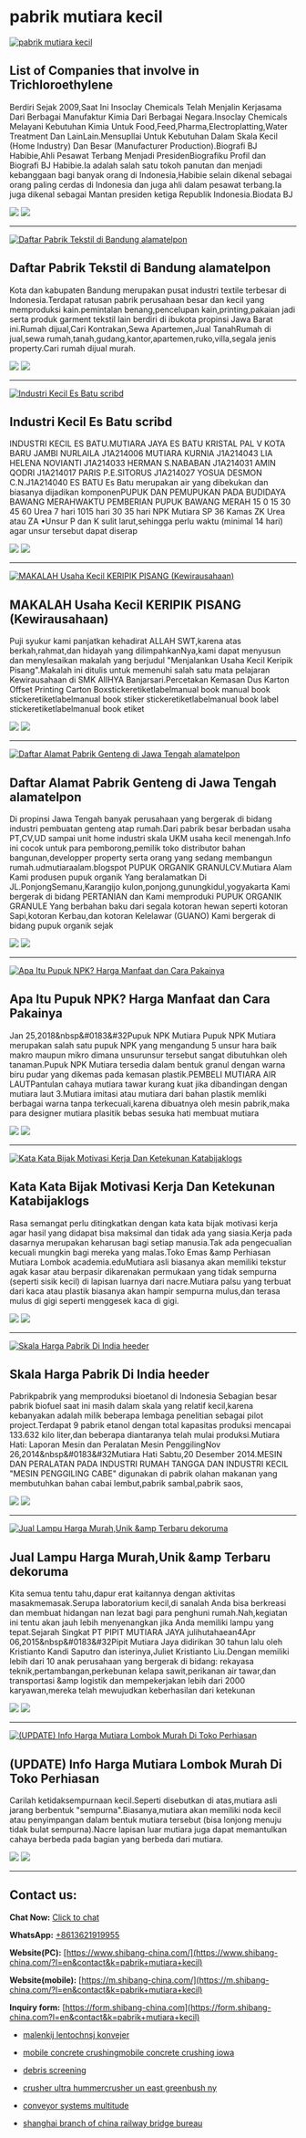 # pabrik mutiara kecil

<a href="https://swt.shibang-china.com/?l=en&img&k=pabrik+mutiara+kecil" target="_blank">![pabrik mutiara kecil](http://static.shibang-china.com/all-800x300/55.jpg)</a>

## List of Companies that involve in Trichloroethylene
Berdiri Sejak 2009,Saat Ini Insoclay Chemicals Telah Menjalin Kerjasama Dari Berbagai Manufaktur Kimia Dari Berbagai Negara.Insoclay Chemicals Melayani Kebutuhan Kimia Untuk Food,Feed,Pharma,Electroplatting,Water Treatment Dan LainLain.Mensupllai Untuk Kebutuhan Dalam Skala Kecil (Home Industry) Dan Besar (Manufacturer Production).Biografi BJ Habibie,Ahli Pesawat Terbang Menjadi PresidenBiografiku Profil dan Biografi BJ Habibie.Ia adalah salah satu tokoh panutan dan menjadi kebanggaan bagi banyak orang di Indonesia,Habibie selain dikenal sebagai orang paling cerdas di Indonesia dan juga ahli dalam pesawat terbang.Ia juga dikenal sebagai Mantan presiden ketiga Republik Indonesia.Biodata BJ


<a href="https://whatsapp.shibangsoft.com/WhatsApp.php" target="_blank" title="WhatsApp">![](http://static.shibang-china.com/icon/whatsapp.png)</a> <a href="https://swt.shibang-china.com/?l=en&icon&k=pabrik+mutiara+kecil" target="_blank">![](http://static.shibang-china.com/icon/chat-en.png)</a>

---

<a href="https://swt.shibang-china.com/?l=en&img&k=pabrik+mutiara+kecil" target="_blank">![Daftar Pabrik Tekstil di Bandung alamatelpon](http://static.shibang-china.com/all-800x300/1240.jpg)</a>

## Daftar Pabrik Tekstil di Bandung alamatelpon
Kota dan kabupaten Bandung merupakan pusat industri textile terbesar di Indonesia.Terdapat ratusan pabrik perusahaan besar dan kecil yang memproduksi kain.pemintalan benang,pencelupan kain,printing,pakaian jadi serta produk garment tekstil lain berdiri di ibukota propinsi Jawa Barat ini.Rumah dijual,Cari Kontrakan,Sewa Apartemen,Jual TanahRumah di jual,sewa rumah,tanah,gudang,kantor,apartemen,ruko,villa,segala jenis property.Cari rumah dijual murah.


<a href="https://whatsapp.shibangsoft.com/WhatsApp.php" target="_blank" title="WhatsApp">![](http://static.shibang-china.com/icon/whatsapp.png)</a> <a href="https://swt.shibang-china.com/?l=en&icon&k=pabrik+mutiara+kecil" target="_blank">![](http://static.shibang-china.com/icon/chat-en.png)</a>

---

<a href="https://swt.shibang-china.com/?l=en&img&k=pabrik+mutiara+kecil" target="_blank">![Industri Kecil Es Batu scribd](http://static.shibang-china.com/all-800x300/700.jpg)</a>

## Industri Kecil Es Batu scribd
INDUSTRI KECIL ES BATU.MUTIARA JAYA ES BATU KRISTAL PAL V KOTA BARU JAMBI NURLAILA J1A214006 MUTIARA KURNIA J1A214043 LIA HELENA NOVIANTI J1A214033 HERMAN S.NABABAN J1A214031 AMIN QODRI J1A214017 PARIS P.E.SITORUS J1A214027 YOSUA DESMON C.N.J1A214040 ES BATU Es Batu merupakan air yang dibekukan dan biasanya dijadikan komponenPUPUK DAN PEMUPUKAN PADA BUDIDAYA BAWANG MERAHWAKTU PEMBERIAN PUPUK BAWANG MERAH 15 0 15 30 45 60 Urea 7 hari 1015 hari 30 35 hari NPK Mutiara SP 36 Kamas ZK Urea atau ZA •Unsur P dan K sulit larut,sehingga perlu waktu (minimal 14 hari) agar unsur tersebut dapat diserap


<a href="https://whatsapp.shibangsoft.com/WhatsApp.php" target="_blank" title="WhatsApp">![](http://static.shibang-china.com/icon/whatsapp.png)</a> <a href="https://swt.shibang-china.com/?l=en&icon&k=pabrik+mutiara+kecil" target="_blank">![](http://static.shibang-china.com/icon/chat-en.png)</a>

---

<a href="https://swt.shibang-china.com/?l=en&img&k=pabrik+mutiara+kecil" target="_blank">![MAKALAH Usaha Kecil KERIPIK PISANG (Kewirausahaan)](http://static.shibang-china.com/all-800x300/897.jpg)</a>

## MAKALAH Usaha Kecil KERIPIK PISANG (Kewirausahaan)
Puji syukur kami panjatkan kehadirat ALLAH SWT,karena atas berkah,rahmat,dan hidayah yang dilimpahkanNya,kami dapat menyusun dan menylesaikan makalah yang berjudul "Menjalankan Usaha Kecil Keripik Pisang".Makalah ini ditulis untuk memenuhi salah satu mata pelajaran Kewirausahaan di SMK AlIHYA Banjarsari.Percetakan Kemasan Dus Karton Offset Printing Carton Boxstickeretiketlabelmanual book manual book stickeretiketlabelmanual book stiker stickeretiketlabelmanual book label stickeretiketlabelmanual book etiket


<a href="https://whatsapp.shibangsoft.com/WhatsApp.php" target="_blank" title="WhatsApp">![](http://static.shibang-china.com/icon/whatsapp.png)</a> <a href="https://swt.shibang-china.com/?l=en&icon&k=pabrik+mutiara+kecil" target="_blank">![](http://static.shibang-china.com/icon/chat-en.png)</a>

---

<a href="https://swt.shibang-china.com/?l=en&img&k=pabrik+mutiara+kecil" target="_blank">![Daftar Alamat Pabrik Genteng di Jawa Tengah alamatelpon](http://static.shibang-china.com/all-800x300/1438.jpg)</a>

## Daftar Alamat Pabrik Genteng di Jawa Tengah alamatelpon
Di propinsi Jawa Tengah banyak perusahaan yang bergerak di bidang industri pembuatan genteng atap rumah.Dari pabrik besar berbadan usaha PT,CV,UD sampai unit home industri skala UKM usaha kecil menengah.Info ini cocok untuk para pemborong,pemilik toko distributor bahan bangunan,developper property serta orang yang sedang membangun rumah.udmutiaraalam.blogspot PUPUK ORGANIK GRANULCV.Mutiara Alam Kami produsen pupuk organik Yang beralamatkan Di JL.PonjongSemanu,Karangijo kulon,ponjong,gunungkidul,yogyakarta Kami bergerak di bidang PERTANIAN dan Kami memproduki PUPUK ORGANIK GRANULE Yang berbahan baku dari segala kotoran hewan seperti kotoran Sapi,kotoran Kerbau,dan kotoran Kelelawar (GUANO) Kami bergerak di bidang pupuk organik sejak


<a href="https://whatsapp.shibangsoft.com/WhatsApp.php" target="_blank" title="WhatsApp">![](http://static.shibang-china.com/icon/whatsapp.png)</a> <a href="https://swt.shibang-china.com/?l=en&icon&k=pabrik+mutiara+kecil" target="_blank">![](http://static.shibang-china.com/icon/chat-en.png)</a>

---

<a href="https://swt.shibang-china.com/?l=en&img&k=pabrik+mutiara+kecil" target="_blank">![Apa Itu Pupuk NPK? Harga Manfaat dan Cara Pakainya](http://static.shibang-china.com/all-800x300/1217.jpg)</a>

## Apa Itu Pupuk NPK? Harga Manfaat dan Cara Pakainya
Jan 25,2018&nbsp&#0183&#32Pupuk NPK Mutiara Pupuk NPK Mutiara merupakan salah satu pupuk NPK yang mengandung 5 unsur hara baik makro maupun mikro dimana unsurunsur tersebut sangat dibutuhkan oleh tanaman.Pupuk NPK Mutiara tersedia dalam bentuk granul dengan warna biru pudar yang dikemas pada kemasan plastik.PEMBELI MUTIARA AIR LAUTPantulan cahaya mutiara tawar kurang kuat jika dibandingan dengan mutiara laut 3.Mutiara imitasi atau mutiara dari bahan plastik memliki berbagai warna tanpa terkecuali,karena dibuatnya oleh mesin pabrik,maka para designer mutiara plasitik bebas sesuka hati membuat mutiara


<a href="https://whatsapp.shibangsoft.com/WhatsApp.php" target="_blank" title="WhatsApp">![](http://static.shibang-china.com/icon/whatsapp.png)</a> <a href="https://swt.shibang-china.com/?l=en&icon&k=pabrik+mutiara+kecil" target="_blank">![](http://static.shibang-china.com/icon/chat-en.png)</a>

---

<a href="https://swt.shibang-china.com/?l=en&img&k=pabrik+mutiara+kecil" target="_blank">![Kata Kata Bijak Motivasi Kerja Dan Ketekunan Katabijaklogs](http://static.shibang-china.com/all-800x300/536.jpg)</a>

## Kata Kata Bijak Motivasi Kerja Dan Ketekunan Katabijaklogs
Rasa semangat perlu ditingkatkan dengan kata kata bijak motivasi kerja agar hasil yang didapat bisa maksimal dan tidak ada yang siasia.Kerja pada dasarnya merupakan keharusan bagi setiap manusia.Tak ada pengecualian kecuali mungkin bagi mereka yang malas.Toko Emas &amp Perhiasan Mutiara Lombok academia.eduMutiara asli biasanya akan memiliki tekstur agak kasar atau berpasir dikarenakan permukaan yang tidak sempurna (seperti sisik kecil) di lapisan luarnya dari nacre.Mutiara palsu yang terbuat dari kaca atau plastik biasanya akan hampir sempurna mulus,dan terasa mulus di gigi seperti menggesek kaca di gigi.


<a href="https://whatsapp.shibangsoft.com/WhatsApp.php" target="_blank" title="WhatsApp">![](http://static.shibang-china.com/icon/whatsapp.png)</a> <a href="https://swt.shibang-china.com/?l=en&icon&k=pabrik+mutiara+kecil" target="_blank">![](http://static.shibang-china.com/icon/chat-en.png)</a>

---

<a href="https://swt.shibang-china.com/?l=en&img&k=pabrik+mutiara+kecil" target="_blank">![Skala Harga Pabrik Di India heeder](http://static.shibang-china.com/all-800x300/311.jpg)</a>

## Skala Harga Pabrik Di India heeder
Pabrikpabrik yang memproduksi bioetanol di Indonesia Sebagian besar pabrik biofuel saat ini masih dalam skala yang relatif kecil,karena kebanyakan adalah milik beberapa lembaga penelitian sebagai pilot project.Terdapat 9 pabrik etanol dengan total kapasitas produksi mencapai 133.632 kilo liter,dan beberapa diantaranya telah mulai produksi.Mutiara Hati: Laporan Mesin dan Peralatan Mesin PenggilingNov 26,2014&nbsp&#0183&#32Mutiara Hati Sabtu,20 Desember 2014.MESIN DAN PERALATAN PADA INDUSTRI RUMAH TANGGA DAN INDUSTRI KECIL "MESIN PENGGILING CABE" digunakan di pabrik olahan makanan yang membutuhkan bahan cabai lembut,pabrik sambal,pabrik saos,


<a href="https://whatsapp.shibangsoft.com/WhatsApp.php" target="_blank" title="WhatsApp">![](http://static.shibang-china.com/icon/whatsapp.png)</a> <a href="https://swt.shibang-china.com/?l=en&icon&k=pabrik+mutiara+kecil" target="_blank">![](http://static.shibang-china.com/icon/chat-en.png)</a>

---

<a href="https://swt.shibang-china.com/?l=en&img&k=pabrik+mutiara+kecil" target="_blank">![Jual Lampu Harga Murah,Unik &amp Terbaru dekoruma](http://static.shibang-china.com/all-800x300/1458.jpg)</a>

## Jual Lampu Harga Murah,Unik &amp Terbaru dekoruma
Kita semua tentu tahu,dapur erat kaitannya dengan aktivitas masakmemasak.Serupa laboratorium kecil,di sanalah Anda bisa berkreasi dan membuat hidangan nan lezat bagi para penghuni rumah.Nah,kegiatan ini tentu akan jauh lebih menyenangkan jika Anda memiliki lampu yang tepat.Sejarah Singkat PT PIPIT MUTIARA JAYA julihutahaean4Apr 06,2015&nbsp&#0183&#32Pipit Mutiara Jaya didirikan 30 tahun lalu oleh Kristianto Kandi Saputro dan isterinya,Juliet Kristianto Liu.Dengan memiliki lebih dari 10 anak perusahaan yang bergerak di bidang: rekayasa teknik,pertambangan,perkebunan kelapa sawit,perikanan air tawar,dan transportasi &amp logistik dan mempekerjakan lebih dari 2000 karyawan,mereka telah mewujudkan keberhasilan dari ketekunan


<a href="https://whatsapp.shibangsoft.com/WhatsApp.php" target="_blank" title="WhatsApp">![](http://static.shibang-china.com/icon/whatsapp.png)</a> <a href="https://swt.shibang-china.com/?l=en&icon&k=pabrik+mutiara+kecil" target="_blank">![](http://static.shibang-china.com/icon/chat-en.png)</a>

---

<a href="https://swt.shibang-china.com/?l=en&img&k=pabrik+mutiara+kecil" target="_blank">![(UPDATE) Info Harga Mutiara Lombok Murah Di Toko Perhiasan](http://static.shibang-china.com/all-800x300/834.jpg)</a>

## (UPDATE) Info Harga Mutiara Lombok Murah Di Toko Perhiasan
Carilah ketidaksempurnaan kecil.Seperti disebutkan di atas,mutiara asli jarang berbentuk "sempurna".Biasanya,mutiara akan memiliki noda kecil atau penyimpangan dalam bentuk mutiara tersebut (bisa lonjong menuju tidak bulat sempurna).Nacre lapisan luar mutiara juga dapat memantulkan cahaya berbeda pada bagian yang berbeda dari mutiara.

<a href="https://whatsapp.shibangsoft.com/WhatsApp.php" target="_blank" title="WhatsApp">![](http://static.shibang-china.com/icon/whatsapp.png)</a> <a href="https://swt.shibang-china.com/?l=en&icon&k=pabrik+mutiara+kecil" target="_blank">![](http://static.shibang-china.com/icon/chat-en.png)</a>

---
## Contact us:

**Chat Now:** [Click to chat](https://swt.shibang-china.com?l=en&contact&k=pabrik+mutiara+kecil)

**WhatsApp:**  [+8613621919955](https://whatsapp.shibangsoft.com/WhatsApp.php)

**Website(PC):** [https://www.shibang-china.com/](https://www.shibang-china.com/?l=en&contact&k=pabrik+mutiara+kecil)

**Website(mobile):** [https://m.shibang-china.com/](https://m.shibang-china.com/?l=en&contact&k=pabrik+mutiara+kecil)

**Inquiry form:** [https://form.shibang-china.com](https://form.shibang-china.com?l=en&contact&k=pabrik+mutiara+kecil)

* [malenkij lentochnsj konvejer](../117/malenkij%20lentochnsj%20konvejer.md)

* [mobile concrete crushingmobile concrete crushing iowa](../119/mobile%20concrete%20crushingmobile%20concrete%20crushing%20iowa.md)

* [debris screening](../123/debris%20screening.md)

* [crusher ultra hummercrusher un east greenbush ny](../111/crusher%20ultra%20hummercrusher%20un%20east%20greenbush%20ny.md)

* [conveyor systems multitude](../120/conveyor%20systems%20multitude.md)

* [shanghai branch of china railway bridge bureau](../116/shanghai%20branch%20of%20china%20railway%20bridge%20bureau.md)